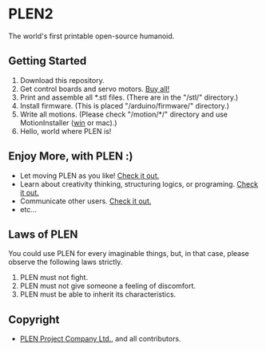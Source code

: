 PLEN2
================================================================================

The world's first printable open-source humanoid.

Getting Started
---------------
1. Download this repository.
2. Get control boards and servo motors. [Buy all!](http://plen.jp/shop/)
3. Print and assemble all *.stl files. (There are in the "/stl/" directory.)
4. Install firmware. (This is placed "/arduino/firmware/" directory.)
5. Write all motions. (Please check "/motion/*/" directory and use MotionInstaller
   ([win](https://github.com/plenproject/plen__motion_installer_gui_win/releases) or mac).)
6. Hello, world where PLEN is!

Enjoy More, with PLEN :)
------------------------
- Let moving PLEN as you like! [Check it out.](http://plen.jp/playground/motion-editor/)
- Learn about creativity thinking, structuring logics, or programing. [Check it out.](http://plen.jp/playground/scenography/)
- Communicate other users. [Check it out.](https://plen.jp/playground/forum/)
- etc...

Laws of PLEN
------------
You could use PLEN for every imaginable things, but, in that case, please observe the following laws strictly.

1. PLEN must not fight.
2. PLEN must not give someone a feeling of discomfort.
3. PLEN must be able to inherit its characteristics.

Copyright
---------
- [PLEN Project Company Ltd.](http://plen.jp/), and all contributors.